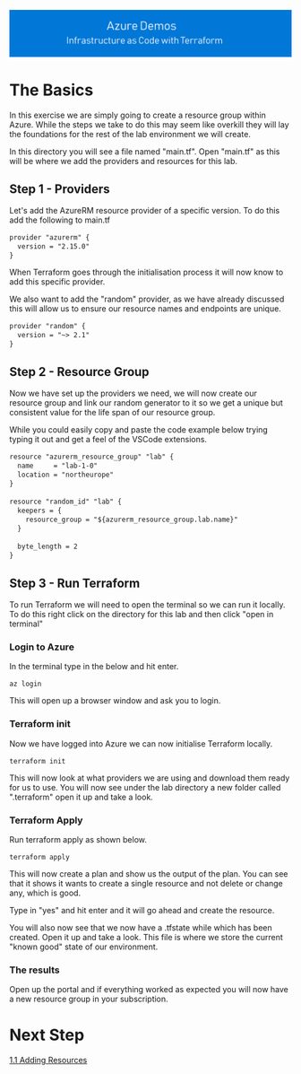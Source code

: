 [![infra as code with Terraform](/docs/images/banner.png)](/README.md)

# The Basics

In this exercise we are simply going to create a resource group within Azure. While the steps we take to do this may seem like overkill they will lay the foundations for the rest of the lab environment we will create.

In this directory you will see a file named "main.tf".  Open "main.tf" as this will be where we add the providers and resources for this lab.

## Step 1 - Providers

Let's add the AzureRM resource provider of a specific version. To do this add the following to main.tf

```
provider "azurerm" {
  version = "2.15.0"
}
```

When Terraform goes through the initialisation process it will now know to add this specific provider.

We also want to add the "random" provider, as we have already discussed this will allow us to ensure our resource names and endpoints are unique.

```
provider "random" {
  version = "~> 2.1"
}
```

## Step 2 - Resource Group

Now we have set up the providers we need, we will now create our resource group and link our random generator to it so we get a unique but consistent
value for the life span of our resource group.

While you could easily copy and paste the code example below trying typing it out and get a feel of the VSCode extensions.

```
resource "azurerm_resource_group" "lab" {
  name     = "lab-1-0"
  location = "northeurope"
}

resource "random_id" "lab" {
  keepers = {
    resource_group = "${azurerm_resource_group.lab.name}"
  }

  byte_length = 2
}
```

## Step 3 - Run Terraform

To run Terraform we will need to open the terminal so we can run it locally. To do this right click on the directory for this lab and then click "open in terminal"

### Login to Azure

In the terminal type in the below and hit enter.

```
az login
```

This will open up a browser window and ask you to login.

### Terraform init

Now we have logged into Azure we can now initialise Terraform locally.

```
terraform init
```

This will now look at what providers we are using and download them ready for us to use. You will now see under the lab directory a new folder called ".terraform" open it up and take a look.

### Terraform Apply

Run terraform apply as shown below.

```
terraform apply
```

This will now create a plan and show us the output of the plan. You can see that it shows it wants to create a single resource and not delete or change any, which is good. 

Type in "yes" and hit enter and it will go ahead and create the resource.

You will also now see that we now have a .tfstate while which has been created. Open it up and take a look. This file is where we store the current "known good" state of our environment.

### The results

Open up the portal and if everything worked as expected you will now have a new resource group in your subscription.

# Next Step
[1.1 Adding Resources](../1.1)
